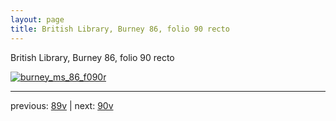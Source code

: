 ```yaml
---
layout: page
title: British Library, Burney 86, folio 90 recto
---
```


British Library, Burney 86, folio 90 recto

[![burney_ms_86_f090r](http://www.homermultitext.org/iipsrv?IIIF=/project/homer/pyramidal/deepzoom/bl/burney86imgs/v1/burney_ms_86_f090r.tif/full/800,/0/default.jpg)](http://www.homermultitext.org/ict2/?urn=urn:cite2:bl:burney86imgs.v1:burney_ms_86_f090r) 

---

previous:  [89v](../89v/) | next: [90v](../90v/)